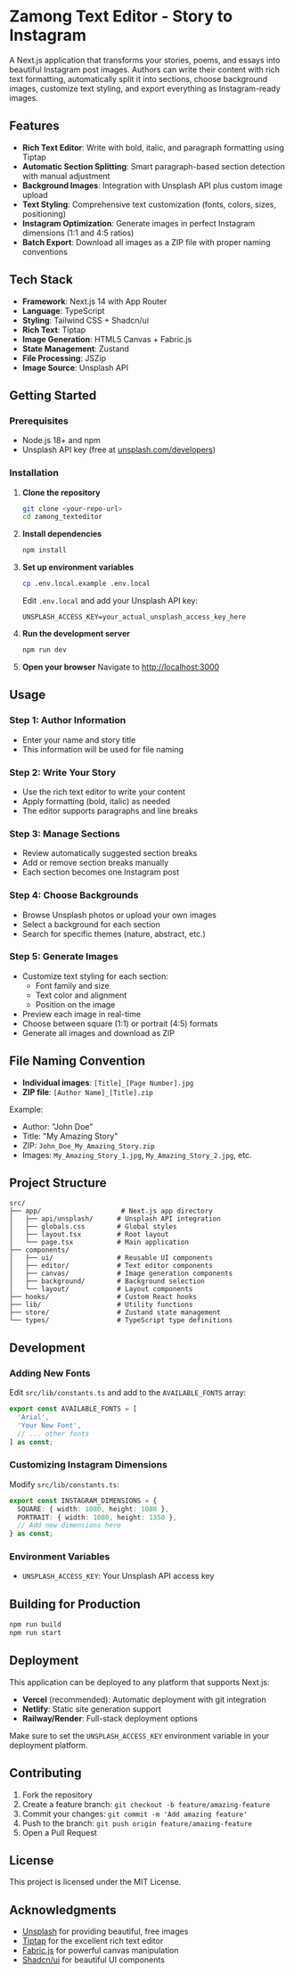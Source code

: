 # Zamong Text Editor - Story to Instagram

A Next.js application that transforms your stories, poems, and essays into beautiful Instagram post images. Authors can write their content with rich text formatting, automatically split it into sections, choose background images, customize text styling, and export everything as Instagram-ready images.

## Features

- **Rich Text Editor**: Write with bold, italic, and paragraph formatting using Tiptap
- **Automatic Section Splitting**: Smart paragraph-based section detection with manual adjustment
- **Background Images**: Integration with Unsplash API plus custom image upload
- **Text Styling**: Comprehensive text customization (fonts, colors, sizes, positioning)
- **Instagram Optimization**: Generate images in perfect Instagram dimensions (1:1 and 4:5 ratios)
- **Batch Export**: Download all images as a ZIP file with proper naming conventions

## Tech Stack

- **Framework**: Next.js 14 with App Router
- **Language**: TypeScript
- **Styling**: Tailwind CSS + Shadcn/ui
- **Rich Text**: Tiptap
- **Image Generation**: HTML5 Canvas + Fabric.js
- **State Management**: Zustand
- **File Processing**: JSZip
- **Image Source**: Unsplash API

## Getting Started

### Prerequisites

- Node.js 18+ and npm
- Unsplash API key (free at [unsplash.com/developers](https://unsplash.com/developers))

### Installation

1. **Clone the repository**
   ```bash
   git clone <your-repo-url>
   cd zamong_texteditor
   ```

2. **Install dependencies**
   ```bash
   npm install
   ```

3. **Set up environment variables**
   ```bash
   cp .env.local.example .env.local
   ```
   
   Edit `.env.local` and add your Unsplash API key:
   ```
   UNSPLASH_ACCESS_KEY=your_actual_unsplash_access_key_here
   ```

4. **Run the development server**
   ```bash
   npm run dev
   ```

5. **Open your browser**
   Navigate to [http://localhost:3000](http://localhost:3000)

## Usage

### Step 1: Author Information
- Enter your name and story title
- This information will be used for file naming

### Step 2: Write Your Story
- Use the rich text editor to write your content
- Apply formatting (bold, italic) as needed
- The editor supports paragraphs and line breaks

### Step 3: Manage Sections
- Review automatically suggested section breaks
- Add or remove section breaks manually
- Each section becomes one Instagram post

### Step 4: Choose Backgrounds
- Browse Unsplash photos or upload your own images
- Select a background for each section
- Search for specific themes (nature, abstract, etc.)

### Step 5: Generate Images
- Customize text styling for each section:
  - Font family and size
  - Text color and alignment
  - Position on the image
- Preview each image in real-time
- Choose between square (1:1) or portrait (4:5) formats
- Generate all images and download as ZIP

## File Naming Convention

- **Individual images**: `[Title]_[Page Number].jpg`
- **ZIP file**: `[Author Name]_[Title].zip`

Example:
- Author: "John Doe"
- Title: "My Amazing Story"
- ZIP: `John_Doe_My_Amazing_Story.zip`
- Images: `My_Amazing_Story_1.jpg`, `My_Amazing_Story_2.jpg`, etc.

## Project Structure

```
src/
├── app/                    # Next.js app directory
│   ├── api/unsplash/      # Unsplash API integration
│   ├── globals.css        # Global styles
│   ├── layout.tsx         # Root layout
│   └── page.tsx           # Main application
├── components/
│   ├── ui/                # Reusable UI components
│   ├── editor/            # Text editor components
│   ├── canvas/            # Image generation components
│   ├── background/        # Background selection
│   └── layout/            # Layout components
├── hooks/                 # Custom React hooks
├── lib/                   # Utility functions
├── store/                 # Zustand state management
└── types/                 # TypeScript type definitions
```

## Development

### Adding New Fonts

Edit `src/lib/constants.ts` and add to the `AVAILABLE_FONTS` array:

```typescript
export const AVAILABLE_FONTS = [
  'Arial',
  'Your New Font',
  // ... other fonts
] as const;
```

### Customizing Instagram Dimensions

Modify `src/lib/constants.ts`:

```typescript
export const INSTAGRAM_DIMENSIONS = {
  SQUARE: { width: 1080, height: 1080 },
  PORTRAIT: { width: 1080, height: 1350 },
  // Add new dimensions here
} as const;
```

### Environment Variables

- `UNSPLASH_ACCESS_KEY`: Your Unsplash API access key

## Building for Production

```bash
npm run build
npm run start
```

## Deployment

This application can be deployed to any platform that supports Next.js:

- **Vercel** (recommended): Automatic deployment with git integration
- **Netlify**: Static site generation support
- **Railway/Render**: Full-stack deployment options

Make sure to set the `UNSPLASH_ACCESS_KEY` environment variable in your deployment platform.

## Contributing

1. Fork the repository
2. Create a feature branch: `git checkout -b feature/amazing-feature`
3. Commit your changes: `git commit -m 'Add amazing feature'`
4. Push to the branch: `git push origin feature/amazing-feature`
5. Open a Pull Request

## License

This project is licensed under the MIT License.

## Acknowledgments

- [Unsplash](https://unsplash.com) for providing beautiful, free images
- [Tiptap](https://tiptap.dev) for the excellent rich text editor
- [Fabric.js](http://fabricjs.com) for powerful canvas manipulation
- [Shadcn/ui](https://ui.shadcn.com) for beautiful UI components
